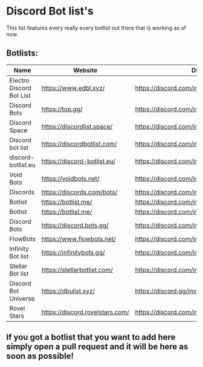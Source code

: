 # Discord Bot list's

This list features every really every botlist out there that is working as of now.

## Botlists:

| Name              | Website                         | Discord                    |
| ----------------- | ------------------------------- | ---------------------------| 
| Electro Discord Bot List |https://www.edbl.xyz/ | https://discord.com/invite/xSyXqAw |
| Discord Bots |https://top.gg/ | https://discord.com/invite/EYHTgJX |
| Discord Space |https://discordlist.space/ | https://discord.com/invite/GjEWBQE |
| Discord bot list |https://discordbotlist.com/ | https://discord.com/invite/EYHTgJX |
| discord-botlist.eu |https://discord-botlist.eu/ | https://discord.com/invite/EYHTgJX |
| Void Bots |https://voidbots.net/ | https://discord.com/invite/suH3VeUBXk |
| Discords |https://discords.com/bots/ | https://discord.com/invite/4g9NHYNbTS |
| Botlist |https://botlist.me/ | https://discord.com/invite/hdK4ya5eVv |
| Botlist |https://botlist.me/ | https://discord.com/invite/hdK4ya5eVv |
| Discord Bots |https://discord.bots.gg/ | https://discord.com/invite/0cDvIgU2voWn4BaD |
| FlowBots |https://www.flowbots.net/ | https://discord.com/invite/PcTPChkA4s |
| Infinity Bot list |https://infinitybots.gg/ | https://discord.com/invite/KBCRuBKrHe |
| Stellar Bot list |https://stellarbotlist.com/ | https://discord.com/invite/hAYNuDRMwy |
| Discord Bot Universe |https://dbulist.xyz/| https://discord.gg/invite/JkGpKYm7p4 |
| Rovel Stars |https://discord.rovelstars.com/| https://discord.com/invite/E6PhZK4tU9 |

## If you got a botlist that you want to add here simply open a pull request and it will be here as soon as possible!
